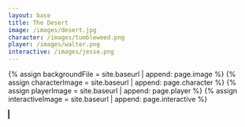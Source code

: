 ```yaml
---
layout: base
title: The Desert
image: /images/desert.jpg
character: /images/tumbleweed.png
player: /images/walter.png
interactive: /images/jesse.png
---
```

{% assign backgroundFile = site.baseurl | append: page.image %}
{% assign characterImage = site.baseurl | append: page.character %}
{% assign playerImage = site.baseurl | append: page.player %}
{% assign interactiveImage = site.baseurl | append: page.interactive %}
<html>
<head>
    <style>
        canvas {
            border: 1px solid black;
        }
    </style>
</head>
<body>
    <canvas id="gameCanvas"></canvas>
    <script>
        const canvas = document.getElementById("gameCanvas");
        const ctx = canvas.getContext("2d");
        // Get window width and height
        canvas.width = window.innerWidth;
        canvas.height = window.innerHeight;
        // Character (Tumbleweed)
        const character = {
            x: 50,
            y: canvas.height - 50,
            width: 100,
            height: 100,
            rotation: 0, // Initial rotation angle in radians
            speed: 2, // Speed of movement
            rotationSpeed: Math.PI / 180, // Rotation speed in radians per frame
        };
        const characterImg = new Image();
        characterImg.src = '{{characterImage}}'; // Load the character image
        characterImg.onload = function () {
            // Player
            const player = {
                x: canvas.width - 50,
                y: canvas.height - 50,
                width: 200,
                height: 200,
                speed: 4, // Speed of movement
            };
            const playerImg = new Image();
            playerImg.src = '{{playerImage}}'; // Load the player image
            playerImg.onload = function () {
                // Interactive Element
                const interactive = {
                    x: canvas.width - 1250,
                    y: canvas.height - 100,
                    width: 100,
                    height: 100,
                };
                const interactiveImg = new Image();
                interactiveImg.src = '{{interactiveImage}}'; // Load the interactive image
                interactiveImg.onload = function () {
                    let dialogueVisible = false; // Flag to track if dialogue is visible
                    function drawCharacter() {
                        ctx.save(); // Save the current canvas state
                        ctx.translate(character.x, character.y); // Translate to character's position
                        ctx.rotate(character.rotation); // Rotate
                        ctx.drawImage(characterImg, -character.width / 2, -character.height / 2, character.width, character.height); // Draw character
                        ctx.restore(); // Restore the canvas state
                    }
                    function updateCharacter() {
                        character.x += character.speed; // Move character horizontally
                        character.rotation += character.rotationSpeed; // Rotate character
                        // Wrap character to the other side of the canvas when it goes off-screen
                        if (character.x > canvas.width + character.width / 2) {
                            character.x = -character.width / 2;
                        }
                    }
                    function drawPlayer() {
                        ctx.drawImage(playerImg, player.x - player.width / 2, player.y - player.height / 2, player.width, player.height); // Draw player
                    }
                    function updatePlayer() {
                        // Move player horizontally based on input (a and d keys)
                        if (keys['a']) {
                            player.x -= player.speed;
                        }
                        if (keys['d']) {
                            player.x += player.speed;
                        }
                        // Wrap player to the other side of the canvas when it goes off-screen
                        if (player.x > canvas.width + player.width / 2) {
                            player.x = -player.width / 2;
                        }
                    }
                    function drawInteractive() {
                        ctx.drawImage(interactiveImg, interactive.x - interactive.width / 2, interactive.y - interactive.height / 2, interactive.width, interactive.height); // Draw interactive element
                    }
                    function checkCollision() {
                        // Calculate the distance between player and interactive
                        const distance = Math.sqrt((player.x - interactive.x) ** 2 + (player.y - interactive.y) ** 2);
                        if (distance < player.width / 2 + interactive.width / 2) {
                            // If they touch, set the dialogue to be visible
                            dialogueVisible = true;
                        } else {
                            // If they are not touching, hide the dialogue
                            dialogueVisible = false;
                        }
                    }
                    function drawDialogue() {
                        if (dialogueVisible) {
                            // Display a dialogue bubble when dialogue is visible
                            ctx.fillStyle = 'white';
                            ctx.fillRect(player.x - player.width / 2, player.y - player.height / 2 - 30, player.width, 30);
                            ctx.fillStyle = 'black';
                            ctx.fillText('This stuff is the bomb Mr. White!', player.x - player.width / 2 + 10, player.y - player.height / 2 - 10);
                        }
                    }
                    const keys = {}; // Object to track key states
                    document.addEventListener('keydown', function (event) {
                        keys[event.key] = true;
                    });
                    document.addEventListener('keyup', function (event) {
                        keys[event.key] = false;
                    });
                    function drawBackground() {
                        const backgroundImg = new Image();
                        backgroundImg.src = '{{backgroundFile}}';
                        backgroundImg.onload = function () {
                            ctx.drawImage(backgroundImg, 0, 0, canvas.width, canvas.height); // Draw background image
                        };
                    }
                    function gameLoop() {
                        drawBackground();
                        drawCharacter();
                        updateCharacter();
                        drawPlayer();
                        updatePlayer();
                        drawInteractive();
                        checkCollision();
                        drawDialogue();
                        requestAnimationFrame(gameLoop); // Call the loop again
                    }
                    gameLoop(); // Start the game loop
                };
            };
        };
    </script>
</body>
</html>
